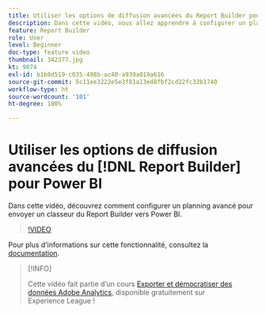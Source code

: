 ```yaml
---
title: Utiliser les options de diffusion avancées du Report Builder pour Power BI
description: Dans cette vidéo, vous allez apprendre à configurer un planning avancé pour envoyer un classeur du Report Builder vers Power BI.
feature: Report Builder
role: User
level: Beginner
doc-type: feature video
thumbnail: 342377.jpg
kt: 9874
exl-id: b1b8d519-c035-498b-ac40-a939a019a616
source-git-commit: 5c11ee3222e5e3f81a13ed8fbf2cd22fc32b1740
workflow-type: ht
source-wordcount: '101'
ht-degree: 100%

---
```


# Utiliser les options de diffusion avancées du [!DNL Report Builder] pour Power BI

Dans cette vidéo, découvrez comment configurer un planning avancé pour envoyer un classeur du Report Builder vers Power BI.

>[!VIDEO](https://video.tv.adobe.com/v/342377/?quality=12&learn=on)

Pour plus dʼinformations sur cette fonctionnalité, consultez la [documentation](https://experienceleague.adobe.com/docs/analytics/analyze/report-builder/publish-powerbi/power-bi.html?lang=fr).

>[!INFO]
>
> Cette vidéo fait partie d’un cours [Exporter et démocratiser des données Adobe Analytics](https://experienceleague.adobe.com/?recommended=Analytics-A-1-2022.1.democratizing), disponible gratuitement sur Experience League !